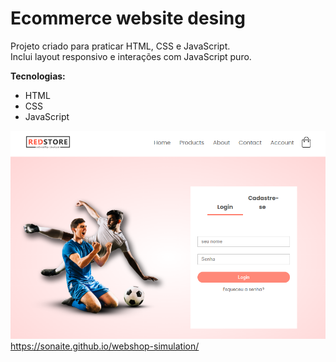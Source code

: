 # Ecommerce website desing 

Projeto criado para praticar HTML, CSS e JavaScript.  
Inclui layout responsivo e interações com JavaScript puro.

**Tecnologias:**  
- HTML  
- CSS  
- JavaScript


![preview do site](images/prev.png)
https://sonaite.github.io/webshop-simulation/

